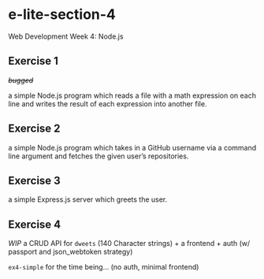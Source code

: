 # e-lite-section-4

Web Development Week 4: Node.js

## Exercise 1

~~*bugged*~~

a simple Node.js program which reads a file with a math expression on each line and writes the result of each expression into another file.

## Exercise 2

a simple Node.js program which takes in a GitHub username via a command line argument and fetches the given user’s repositories.

## Exercise 3

a simple Express.js server which greets the user.

## Exercise 4

*WIP*
a CRUD API for `dweets` (140 Character strings) + a frontend + auth (w/ passport and json_webtoken strategy)

`ex4-simple` for the time being... (no auth, minimal frontend)


